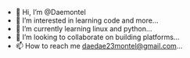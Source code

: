 - 👋 Hi, I’m @Daemontel
- 👀 I’m interested in learning code and more...
- 🌱 I’m currently learning linux and python...
- 💞️ I’m looking to collaborate on building platforms...
- 📫 How to reach me daedae23montel@gmail.com...

<!---
Daemontel/Daemontel is a ✨ special ✨ repository because its `README.md` (this file) appears on your GitHub profile.
You can click the Preview link to take a look at your changes.
--->
